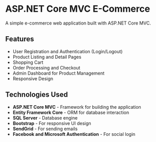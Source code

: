 # ASP.NET Core MVC E-Commerce

A simple e-commerce web application built with ASP.NET Core MVC.

## Features

- User Registration and Authentication (Login/Logout)
- Product Listing and Detail Pages
- Shopping Cart
- Order Processing and Checkout
- Admin Dashboard for Product Management
- Responsive Design

## Technologies Used

- **ASP.NET Core MVC** - Framework for building the application
- **Entity Framework Core** - ORM for database interaction
- **SQL Server** - Database engine
- **Bootstrap** - For responsive UI design
- **SendGrid** - For sending emails
- **Facebook and Microsoft Authentication** - For social login
